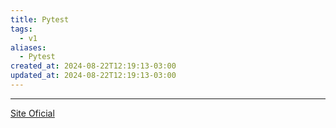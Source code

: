 ```yaml
---
title: Pytest
tags:
  - v1
aliases:
  - Pytest
created_at: 2024-08-22T12:19:13-03:00
updated_at: 2024-08-22T12:19:13-03:00
---
```



---

[Site Oficial](https://docs.pytest.org/en/stable/)